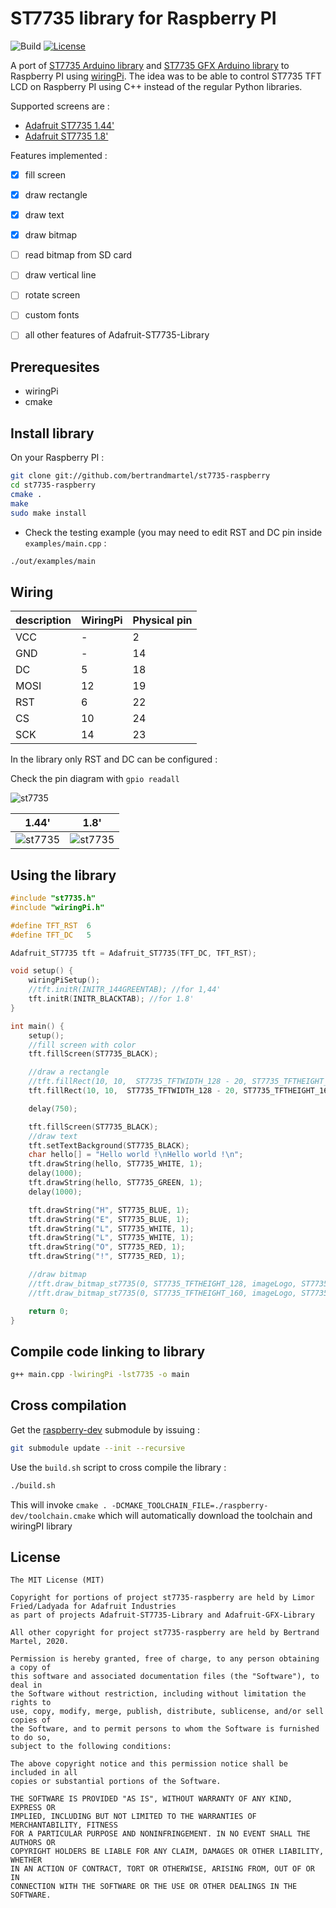# ST7735 library for Raspberry PI

![Build](https://github.com/bertrandmartel/st7735-raspberry/workflows/Build/badge.svg) [![License](http://img.shields.io/:license-mit-blue.svg)](LICENSE.md)

A port of [ST7735 Arduino library](https://github.com/adafruit/Adafruit-ST7735-Library) and [ST7735 GFX Arduino library](https://github.com/adafruit/Adafruit-GFX-Library) to Raspberry PI using [wiringPi](https://github.com/WiringPi). The idea was to be able to control ST7735 TFT LCD on Raspberry PI using C++ instead of the regular Python libraries.

Supported screens are :

* [Adafruit ST7735 1.44'](https://www.adafruit.com/product/2088)
* [Adafruit ST7735 1.8'](https://www.adafruit.com/product/358)

Features implemented :

- [x] fill screen
- [x] draw rectangle
- [x] draw text
- [x] draw bitmap
- [ ] read bitmap from SD card
- [ ] draw vertical line
- [ ] rotate screen
- [ ] custom fonts
- [ ] all other features of Adafruit-ST7735-Library


## Prerequesites

* wiringPi
* cmake

## Install library

On your Raspberry PI :

```bash
git clone git://github.com/bertrandmartel/st7735-raspberry
cd st7735-raspberry
cmake .
make
sudo make install
```

* Check the testing example (you may need to edit RST and DC pin inside `examples/main.cpp` :

```bash
./out/examples/main
```

## Wiring

|  description  |    WiringPi    |   Physical pin|
|---------------|----------------|------------|
|     VCC       |       -        |      2     |
|     GND       |       -        |     14     |
|     DC        |       5        |     18     |
|    MOSI       |       12       |     19    |
|    RST      |       6        |     22    |
|    CS         |       10       |     24    |
|    SCK        |       14       |    23    |

In the library only RST and DC can be configured :

Check the pin diagram with `gpio readall`

![st7735](https://user-images.githubusercontent.com/5183022/76146465-3f7f7c80-6093-11ea-9062-f3aa7439f023.png)

1.44'            |  1.8'
:-------------------------:|:-------------------------:
![st7735](https://user-images.githubusercontent.com/5183022/76146461-3db5b900-6093-11ea-872a-24592b153a74.jpg)  | ![st7735](https://user-images.githubusercontent.com/5183022/76146463-3ee6e600-6093-11ea-850f-7b5cd5ef2b61.jpg)


## Using the library

```cpp
#include "st7735.h"
#include "wiringPi.h"

#define TFT_RST  6
#define TFT_DC   5

Adafruit_ST7735 tft = Adafruit_ST7735(TFT_DC, TFT_RST);

void setup() {
    wiringPiSetup();
    //tft.initR(INITR_144GREENTAB); //for 1,44'
    tft.initR(INITR_BLACKTAB); //for 1.8'
}

int main() {
    setup();
    //fill screen with color
    tft.fillScreen(ST7735_BLACK);

    //draw a rectangle
    //tft.fillRect(10, 10,  ST7735_TFTWIDTH_128 - 20, ST7735_TFTHEIGHT_128-20, ST7735_WHITE); //for 1.44'
    tft.fillRect(10, 10,  ST7735_TFTWIDTH_128 - 20, ST7735_TFTHEIGHT_160-20, ST7735_WHITE); //for 1.8'

    delay(750);

    tft.fillScreen(ST7735_BLACK);
    //draw text
    tft.setTextBackground(ST7735_BLACK);
    char hello[] = "Hello world !\nHello world !\n";
    tft.drawString(hello, ST7735_WHITE, 1);
    delay(1000);
    tft.drawString(hello, ST7735_GREEN, 1);
    delay(1000);

    tft.drawString("H", ST7735_BLUE, 1);
    tft.drawString("E", ST7735_BLUE, 1);
    tft.drawString("L", ST7735_WHITE, 1);
    tft.drawString("L", ST7735_WHITE, 1);
    tft.drawString("O", ST7735_RED, 1);
    tft.drawString("!", ST7735_RED, 1);

    //draw bitmap
    //tft.draw_bitmap_st7735(0, ST7735_TFTHEIGHT_128, imageLogo, ST7735_TFTWIDTH_128, ST7735_TFTHEIGHT_128); //for 1.44'
    //tft.draw_bitmap_st7735(0, ST7735_TFTHEIGHT_160, imageLogo, ST7735_TFTWIDTH_128, ST7735_TFTHEIGHT_160); //for 1.8'

    return 0;
}
```

## Compile code linking to library

```bash
g++ main.cpp -lwiringPi -lst7735 -o main
```

## Cross compilation

Get the [raspberry-dev](https://github.com/bertrandmartel/raspberry-dev) submodule by issuing : 

```bash
git submodule update --init --recursive
```

Use the `build.sh` script to cross compile the library :

```bash
./build.sh
```

This will invoke `cmake . -DCMAKE_TOOLCHAIN_FILE=./raspberry-dev/toolchain.cmake` which will automatically download the toolchain and wiringPI library 

## License

```
The MIT License (MIT)

Copyright for portions of project st7735-raspberry are held by Limor Fried/Ladyada for Adafruit Industries 
as part of projects Adafruit-ST7735-Library and Adafruit-GFX-Library 

All other copyright for project st7735-raspberry are held by Bertrand Martel, 2020.

Permission is hereby granted, free of charge, to any person obtaining a copy of
this software and associated documentation files (the "Software"), to deal in
the Software without restriction, including without limitation the rights to
use, copy, modify, merge, publish, distribute, sublicense, and/or sell copies of
the Software, and to permit persons to whom the Software is furnished to do so,
subject to the following conditions:

The above copyright notice and this permission notice shall be included in all
copies or substantial portions of the Software.

THE SOFTWARE IS PROVIDED "AS IS", WITHOUT WARRANTY OF ANY KIND, EXPRESS OR
IMPLIED, INCLUDING BUT NOT LIMITED TO THE WARRANTIES OF MERCHANTABILITY, FITNESS
FOR A PARTICULAR PURPOSE AND NONINFRINGEMENT. IN NO EVENT SHALL THE AUTHORS OR
COPYRIGHT HOLDERS BE LIABLE FOR ANY CLAIM, DAMAGES OR OTHER LIABILITY, WHETHER
IN AN ACTION OF CONTRACT, TORT OR OTHERWISE, ARISING FROM, OUT OF OR IN
CONNECTION WITH THE SOFTWARE OR THE USE OR OTHER DEALINGS IN THE SOFTWARE.
```